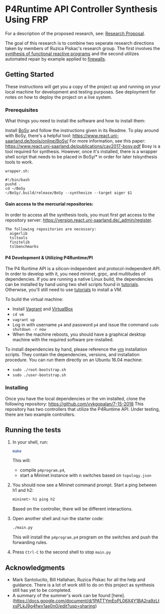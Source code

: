 # P4Runtime API Controller Synthesis Using FRP

For a description of the proposed research, see: [Research Proposal](https://docs.google.com/document/d/13UhfMzuLgHZB24gnmlTV_pRGYQKHTlvJs-0mtDDsrgI/edit?usp=sharing).

The goal of this research is to combine two seperate research directions taken by members of Ruzica Piskac's research group. The first involves the [synthesis of functional reactive programs](https://arxiv.org/abs/1712.00246) and the second utilizes automated repair by example applied to [firewalls](http://www.cs.yale.edu/homes/zhai-ennan/firemason.pdf).

## Getting Started

These instructions will get you a copy of the project up and running on your local machine for development and testing purposes. See deployment for notes on how to deploy the project on a live system.

### Prerequisites

What things you need to install the software and how to install them:

Install [BoSy](https://github.com/reactive-systems/bosy) and follow the instructions given in its Readme. 
To play around with BoSy, there's a helpful tool: https://www.react.uni-saarland.de/tools/online/BoSy/
For more information, see this paper: https://www.react.uni-saarland.de/publications/cav2017-bosy.pdf
Bosy is a tool required for synthesis. However, once it's installed, there is a wrapper shell script that needs to be placed in BoSy/* in order for later tslsynthesis tools to work. 
```
wrapper.sh:

#!/bin/bash
pushd .
cd ~/BoSy
~/BoSy/.build/release/BoSy --synthesize --target aiger $1
```

#### Gain access to the mercurial repositories:

In order to access all the synthesis tools, you must first get access to the repository server: https://version.react.uni-saarland.de/_admin/register. 
```
The following repositories are necessary:
  aigerlib
  tsltools
  finitelib
  tslbenchmarks
```

#### P4 Development & Utilizing P4Runtime/PI

The P4 Runtime API is a silicon-independent and protocol-independent API. In order to develop with it, you need mininet, grpc, and multitudes of dependencies. If you are running a native Linux build, the dependencies can be installed by hand using two shell scripts found in [tutorials](https://github.com/p4lang/tutorials/). Otherwise, you'll still need to use [tutorials](https://github.com/p4lang/tutorials/) to install a VM. 

To build the virtual machine:
- Install [Vagrant](https://vagrantup.com) and [VirtualBox](https://virtualbox.org)
- `cd vm`
- `vagrant up`
- Log in with username `p4` and password `p4` and issue the command `sudo shutdown -r now`
- When the machine reboots, you should have a graphical desktop machine with the required
software pre-installed.

To install dependencies by hand, please reference the [vm](../vm) installation scripts.
They contain the dependencies, versions, and installation procedure.
You can run them directly on an Ubuntu 16.04 machine:
- `sudo ./root-bootstrap.sh`
- `sudo ./user-bootstrap.sh`

### Installing

Once you have the local dependencies or the vm installed, clone the following repository: https://github.com/vvkgopalan/7-15-2018
This repository has two controllers that utilize the P4Runtime API. Under testing, there are two example controllers. 

## Running the tests

1. In your shell, run:
   ```bash
   make
   ```
   This will:
   * compile `p4program.p4`,
   * start a Mininet instance with n switches based on `topology.json`

2. You should now see a Mininet command prompt. Start a ping between h1 and h2:
   ```bash
   mininet> h1 ping h2
   ```
   Based on the controller, there will be different interactions. 
   
3. Open another shell and run the starter code:
   ```bash
   ./main.py
   ```
   This will install the `p4program.p4` program on the switches and push the
   forwarding rules.

4. Press `Ctrl-C` to the second shell to stop `main.py`

## Acknowledgments

* Mark Santolucito, Bill Hallahan, Ruzica Piskac for all the help and guidance. There is a lot of work still to do on this project as synthesis still has yet to be completed. 
* A summary of the summer's work can be found [here]. (https://docs.google.com/document/d/1PATTYmEoPL06X4Y1BA2ra9zLtxsPLkJ9g4fwv1ae0n0/edit?usp=sharing)
